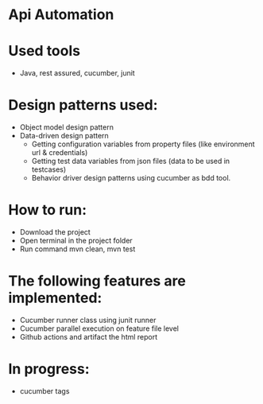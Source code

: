# Api Automation

# Used tools
- Java, rest assured, cucumber, junit

# Design patterns used:
- Object model design pattern
- Data-driven design pattern
  - Getting configuration variables from property files (like environment url & credentials)
  - Getting test data variables from json files (data to be used in testcases)
  - Behavior driver design patterns using cucumber as bdd tool.

# How to run:
- Download the project
- Open terminal in the project folder
- Run command mvn clean, mvn test

# The following features are implemented:
- Cucumber runner class using junit runner
- Cucumber parallel execution on feature file level
- Github actions and artifact the html report

# In progress:
- cucumber tags
